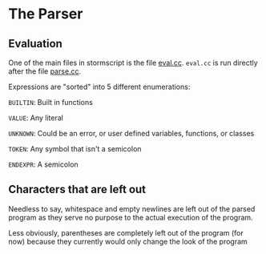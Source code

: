# The Parser

## Evaluation

One of the main files in stormscript is the file [eval.cc](/src/interpreter/eval.cc). `eval.cc` is run directly after the file [parse.cc](/src/parser/parse.cc).

Expressions are "sorted" into 5 different enumerations:

`BUILTIN`: Built in functions

`VALUE`: Any literal

`UNKNOWN`: Could be an error, or user defined variables, functions, or classes

`TOKEN`: Any symbol that isn't a semicolon

`ENDEXPR`: A semicolon

## Characters that are left out

Needless to say, whitespace and empty newlines are left out of the parsed program as they serve no purpose to the actual execution of the program.

Less obviously, parentheses are completely left out of the program (for now) because they currently would only change the look of the program